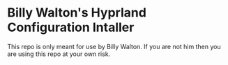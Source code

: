# Billy Walton's Hyprland Configuration Intaller

This repo is only meant for use by Billy Walton.  If you are not him then you are using this repo at your own risk.

